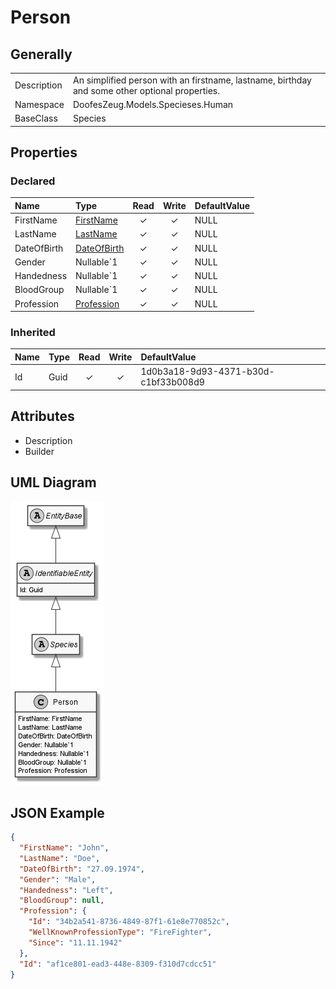 ﻿# Person

## Generally

|||
|:-|:-|
|Description|An simplified person with an firstname, lastname, birthday and some other optional properties.|
|Namespace|DoofesZeug.Models.Specieses.Human|
|BaseClass|Species|

## Properties

### Declared

|Name|Type|Read|Write|DefaultValue|
|:---|:---|:--:|:---:|:-----------|
|FirstName|[FirstName](../../Models/DoofesZeug.Models.Specieses.Human/FirstName.md)|&#x2713;|&#x2713;|NULL|
|LastName|[LastName](../../Models/DoofesZeug.Models.Specieses.Human/LastName.md)|&#x2713;|&#x2713;|NULL|
|DateOfBirth|[DateOfBirth](../../Models/DoofesZeug.Models.DateAndTime/DateOfBirth.md)|&#x2713;|&#x2713;|NULL|
|Gender|Nullable`1|&#x2713;|&#x2713;|NULL|
|Handedness|Nullable`1|&#x2713;|&#x2713;|NULL|
|BloodGroup|Nullable`1|&#x2713;|&#x2713;|NULL|
|Profession|[Profession](../../Models/DoofesZeug.Models.Specieses.Human.Professions/Profession.md)|&#x2713;|&#x2713;|NULL|

### Inherited

|Name|Type|Read|Write|DefaultValue|
|:---|:---|:--:|:---:|:-----------|
|Id|Guid|&#x2713;|&#x2713;|1d0b3a18-9d93-4371-b30d-c1bf33b008d9|

## Attributes

- Description
- Builder

## UML Diagram

![Person.png](./Person.png "Person")

## JSON Example

```json
{
  "FirstName": "John",
  "LastName": "Doe",
  "DateOfBirth": "27.09.1974",
  "Gender": "Male",
  "Handedness": "Left",
  "BloodGroup": null,
  "Profession": {
    "Id": "34b2a541-8736-4849-87f1-61e8e770852c",
    "WellKnownProfessionType": "FireFighter",
    "Since": "11.11.1942"
  },
  "Id": "af1ce801-ead3-448e-8309-f310d7cdcc51"
}
```

